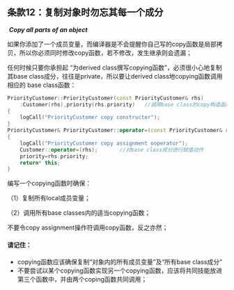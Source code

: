 ## 条款12：复制对象时勿忘其每一个成分

​			***Copy all parts of an object***

如果你添加了一个成员变量，而编译器是不会提醒你自己写的copy函数是局部拷贝，所以你必须同时修改copy函数，若不修改，发生继承则会遗漏；

任何时候只要你承担起 “为derived class撰写copying函数”，必须很小心地复制其base class成分，往往是private，所以要让derived class地copying函数调用相应的 base class函数：

```c++
PriorityCustomer::PriorityCustomer(const PriorityCustomer& rhs)
	:Customer(rhs),priority(rhs.priority) 	//调用base class的copy构造函数
{
	logCall("PriorityCustomer copy constructor");
}
PriorityCustomer& PriorityCustomer::operator=(const PriorityCustomer& rhs)
{
	logCall("PriorityCustomer copy assignment ooperator");
	Customer::operator=(rhs);		//对base class成分进行赋值动作
	priority=rhs.priority;
	return* this;
}
```

编写一个copying函数时确保：

（1）复制所有local成员变量；

（2）调用所有base classes内的适当copying函数；

不要令copy assignment操作符调用copy函数，反之亦然；

#### 请记住：

+ copying函数应该确保复制“对象内的所有成员变量”及“所有base class成分”
+ 不要尝试以某个copying函数实现另一个copying函数，应该将共同技能放进第三个函数中，并由两个coping函数共同调用；